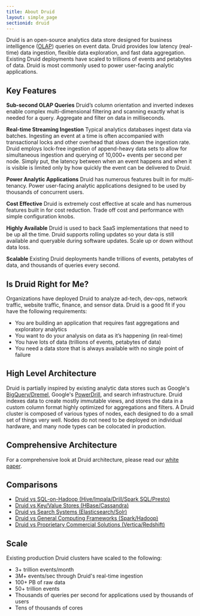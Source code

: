 ```yaml
---
title: About Druid
layout: simple_page
sectionid: druid
---
```


Druid is an open-source analytics data store designed for business intelligence
([OLAP](http://en.wikipedia.org/wiki/Online_analytical_processing))
queries on event data. Druid provides low latency (real-time) data
ingestion, flexible data exploration, and fast data aggregation. Existing Druid
deployments have scaled to trillions of events and petabytes of data. Druid is
most commonly used to power user-facing analytic applications.

## Key Features

**Sub-second OLAP Queries** Druid’s column orientation and inverted indexes enable
complex multi-dimensional filtering and scanning exactly what is needed for a
query. Aggregate and filter on data in milliseconds.

**Real-time Streaming Ingestion** Typical analytics databases ingest data via batches.
Ingesting an event at a time is often accompanied with transactional locks and
other overhead that slows down the ingestion rate. Druid employs lock-free
ingestion of append-heavy data sets to allow for simultaneous ingestion and
querying of 10,000+ events per second per node. Simply put, the latency between
when an event happens and when it is visible is limited only by how quickly the
event can be delivered to Druid.

**Power Analytic Applications** Druid has numerous features built in for multi-tenancy. Power user-facing analytic applications designed to be used by
thousands of concurrent users.

**Cost Effective** Druid is extremely cost effective at scale and has numerous features built in for cost reduction.
Trade off cost and performance with simple configuration knobs.

**Highly Available** Druid is used to back SaaS implementations that need to be
up all the time. Druid supports rolling updates so your data is still available and queryable during software
updates. Scale up or down without data loss.

**Scalable** Existing Druid deployments handle trillions of events, petabytes
of data, and thousands of queries every second.

## Is Druid Right for Me?

Organizations have deployed Druid to analyze ad-tech, dev-ops, network traffic,
website traffic, finance, and sensor data. Druid is a good fit
if you have the following requirements:

- You are building an application that requires fast aggregations and exploratory analytics
- You want to do your analysis on data as it’s happening (in real-time)
- You have lots of data (trillions of events, petabytes of data)
- You need a data store that is always available with no single point of failure

## High Level Architecture
Druid is partially inspired by existing analytic data stores such as Google's
[BigQuery/Dremel](http://static.googleusercontent.com/media/research.google.com/en/us/pubs/archive/36632.pdf),
Google's [PowerDrill](http://vldb.org/pvldb/vol5/p1436_alexanderhall_vldb2012.pdf), and
search infrastructure. Druid indexes data to create mostly immutable views,
and stores the data in a custom column format highly optimized for aggregations and
filters. A Druid cluster is composed of various types of nodes, each designed
to do a small set of things very well. Nodes do not need to be deployed on individual hardware,
and many node types can be colocated in production.

## Comprehensive Architecture

For a comprehensive look at Druid architecture, please read our [white paper](http://static.druid.io/docs/druid.pdf).

## Comparisons

- [Druid vs SQL-on-Hadoop (Hive/Impala/Drill/Spark SQL/Presto)](/docs/latest/druid-vs-sql-on-hadoop.html)
- [Druid vs Key/Value Stores (HBase/Cassandra)](/docs/latest/druid-vs-key-value.html)
- [Druid vs Search Systems (Elasticsearch/Solr)](/docs/latest/Druid-vs-search-systems.html)
- [Druid vs General Computing Frameworks (Spark/Hadoop)](/docs/latest/druid-vs-computing-frameworks.html)
- [Druid vs Proprietary Commercial Solutions (Vertica/Redshift)](/docs/latest/druid-vs-commercial-solutions.html)

## Scale

Existing production Druid clusters have scaled to the following:

- 3+ trillion events/month
- 3M+ events/sec through Druid's real-time ingestion
- 100+ PB of raw data
- 50+ trillion events
- Thousands of queries per second for applications used by thousands of users
- Tens of thousands of cores

